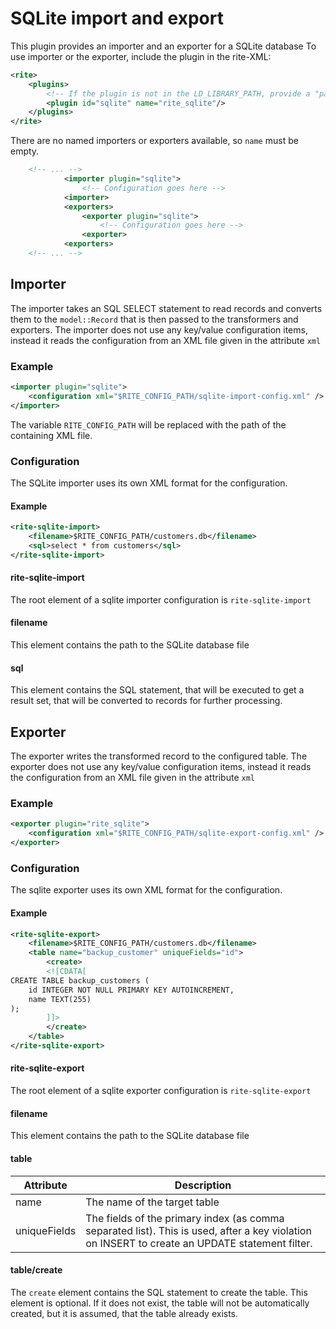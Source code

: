 # SQLite import and export
This plugin provides an importer and an exporter for a SQLite database
To use importer or the exporter, include the plugin in the rite-XML:
```xml
<rite>
    <plugins>
        <!-- If the plugin is not in the LD_LIBRARY_PATH, provide a "path" attribute -->
        <plugin id="sqlite" name="rite_sqlite"/>
    </plugins>
</rite>
```
There are no named importers or exporters available, so `name` must be empty.
```xml
    <!-- ... -->
            <importer plugin="sqlite">
                <!-- Configuration goes here -->
            <importer>
            <exporters>
                <exporter plugin="sqlite">
                    <!-- Configuration goes here -->
                <exporter>
            <exporters>
    <!-- ... -->
```
## Importer
The importer takes an SQL SELECT statement to read records and converts them to 
the `model::Record` that is then passed to the transformers and exporters.
The importer does not use any key/value configuration items, instead it reads the configuration from an XML file given in the attribute `xml`
### Example
```xml
<importer plugin="sqlite">
    <configuration xml="$RITE_CONFIG_PATH/sqlite-import-config.xml" />
</importer>
```
The variable `RITE_CONFIG_PATH` will be replaced with the path of the containing XML file.

### Configuration
The SQLite importer uses its own XML format for the configuration.
#### Example
```xml
<rite-sqlite-import>
    <filename>$RITE_CONFIG_PATH/customers.db</filename>
    <sql>select * from customers</sql>
</rite-sqlite-import>
```
#### rite-sqlite-import
The root element of a sqlite importer configuration is `rite-sqlite-import`
#### filename
This element contains the path to the SQLite database file
#### sql
This element contains the SQL statement, that will be executed to get a result set, that will be converted to records for further processing.

## Exporter
The exporter writes the transformed record to the configured table. The exporter does not use any key/value configuration items, instead it reads the configuration from an XML file given in the attribute `xml`

### Example
```xml
<exporter plugin="rite_sqlite">
    <configuration xml="$RITE_CONFIG_PATH/sqlite-export-config.xml" />
</exporter>
```                

### Configuration
The sqlite exporter uses its own XML format for the configuration.
#### Example
```xml
<rite-sqlite-export>
    <filename>$RITE_CONFIG_PATH/customers.db</filename>
    <table name="backup_customer" uniqueFields="id">
        <create>
        <![CDATA[
CREATE TABLE backup_customers (
	id INTEGER NOT NULL PRIMARY KEY AUTOINCREMENT,
	name TEXT(255)
);
        ]]>
        </create>
    </table>
</rite-sqlite-export>
```
#### rite-sqlite-export
The root element of a sqlite exporter configuration is `rite-sqlite-export`
#### filename
This element contains the path to the SQLite database file
#### table
| **Attribute** | **Description** |
|---------------|-----------------|
| name | The name of the target table
| uniqueFields | The fields of the primary index (as comma separated list). This is used, after a key violation on INSERT to create an UPDATE statement filter.
#### table/create
The `create` element contains the SQL statement to create the table. This element is optional. If it does not exist, the table will not be automatically created, but it is assumed, that the table already exists.





